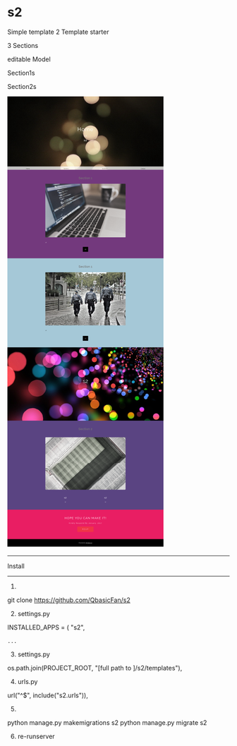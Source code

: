 # s2
Simple template 2
Template starter

3 Sections 

editable Model


Section1s

Section2s




![alt text](https://github.com/QbasicFan/s2/blob/master/ss2.png)



*****************
Install
*****************

1)

git clone https://github.com/QbasicFan/s2 

2) settings.py

INSTALLED_APPS = (
    "s2",
    
    ...
3) settings.py

 os.path.join(PROJECT_ROOT, "[full path to ]/s2/templates"),

4) urls.py

  url("^$", include("s2.urls")),
  
5)
python manage.py makemigrations s2
python manage.py migrate s2

6) re-runserver
